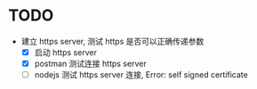 # TODO

- 建立 https server, 测试 https 是否可以正确传递参数
  - [x] 启动 https server
  - [x] postman 测试连接 https server
  - [ ] nodejs 测试 https server 连接, Error: self signed certificate